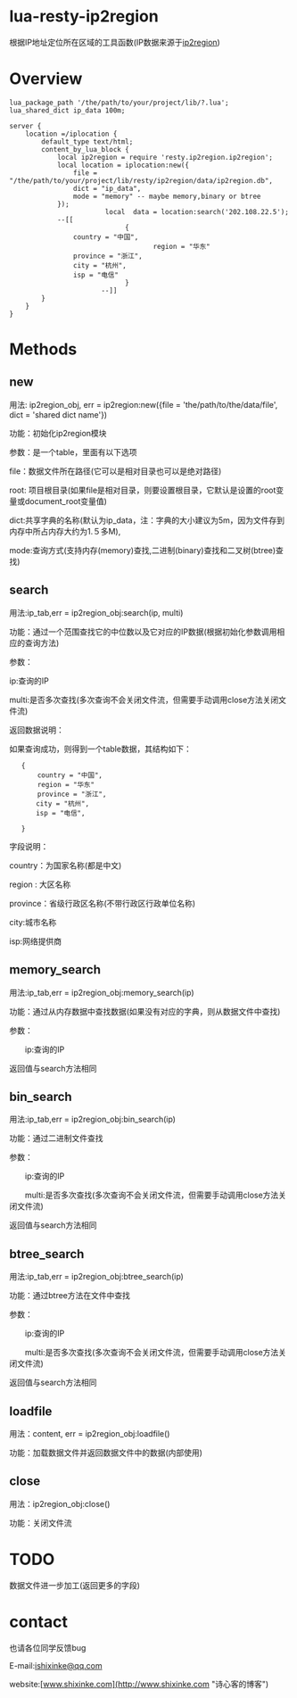 # lua-resty-ip2region

根据IP地址定位所在区域的工具函数(IP数据来源于[ip2region](https://github.com/lionsoul2014/ip2region))

# Overview



    lua_package_path '/the/path/to/your/project/lib/?.lua';
	lua_shared_dict ip_data 100m;

	server {
		location =/iplocation {
			default_type text/html;
			content_by_lua_block {
				local ip2region = require 'resty.ip2region.ip2region';
				local location = iplocation:new({
				    file = "/the/path/to/your/project/lib/resty/ip2region/data/ip2region.db",
				    dict = "ip_data",
				    mode = "memory" -- maybe memory,binary or btree
				});
                            local  data = location:search('202.108.22.5');
				--[[
                                 {
					country = "中国",
                                        region = "华东"
					province = "浙江", 
					city = "杭州", 
					isp = "电信"
                                 }
                           --]]
			}
		}
	}


# Methods

## new

用法: ip2region_obj, err = ip2region:new({file = 'the/path/to/the/data/file', dict = 'shared dict name'})

功能：初始化ip2region模块

参数：是一个table，里面有以下选项
     
   file：数据文件所在路径(它可以是相对目录也可以是绝对路径)

   root: 项目根目录(如果file是相对目录，则要设置根目录，它默认是设置的root变量或document_root变量值)

   dict:共享字典的名称(默认为ip_data，注：字典的大小建议为5m，因为文件存到内存中所占内存大约为1.５多M),
   
   mode:查询方式(支持内存(memory)查找,二进制(binary)查找和二叉树(btree)查找)

## search

用法:ip_tab,err = ip2region_obj:search(ip, multi)

功能：通过一个范围查找它的中位数以及它对应的IP数据(根据初始化参数调用相应的查询方法)

参数：
     
   ip:查询的IP

   multi:是否多次查找(多次查询不会关闭文件流，但需要手动调用close方法关闭文件流)
   
返回数据说明：
   
如果查询成功，则得到一个table数据，其结构如下：
   
       {
           country = "中国",
           region = "华东"
           province = "浙江",
       	　 city = "杭州",
       	　 isp = "电信",
      
       }
   
字段说明：
   
  
   country：为国家名称(都是中文)
   
   region : 大区名称
  
   province：省级行政区名称(不带行政区行政单位名称)
   
   city:城市名称
   
   isp:网络提供商
   

## memory_search

用法:ip_tab,err = ip2region_obj:memory_search(ip)

功能：通过从内存数据中查找数据(如果没有对应的字典，则从数据文件中查找)

参数：

　　ip:查询的IP


返回值与search方法相同

## bin_search

用法:ip_tab,err = ip2region_obj:bin_search(ip)

功能：通过二进制文件查找

参数：

　　ip:查询的IP

　　multi:是否多次查找(多次查询不会关闭文件流，但需要手动调用close方法关闭文件流)

返回值与search方法相同

## btree_search

用法:ip_tab,err = ip2region_obj:btree_search(ip)

功能：通过btree方法在文件中查找

参数：

　　ip:查询的IP

　　multi:是否多次查找(多次查询不会关闭文件流，但需要手动调用close方法关闭文件流)

返回值与search方法相同


## loadfile

用法：content, err = ip2region_obj:loadfile()

功能：加载数据文件并返回数据文件中的数据(内部使用)

## close

用法：ip2region_obj:close()

功能：关闭文件流



# TODO

数据文件进一步加工(返回更多的字段)

# contact

也请各位同学反馈bug

E-mail:ishixinke@qq.com

website:[www.shixinke.com](http://www.shixinke.com "诗心客的博客")
